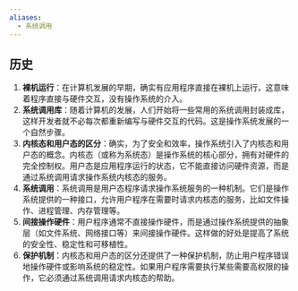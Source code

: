 ```yaml
---
aliases:
  - 系统调用
---
```


## 历史

1. **裸机运行**：在计算机发展的早期，确实有应用程序直接在裸机上运行，这意味着程序直接与硬件交互，没有操作系统的介入。
2. **系统调用库**：随着计算机的发展，人们开始将一些常用的系统调用封装成库，这样开发者就不必每次都重新编写与硬件交互的代码。这是操作系统发展的一个自然步骤。
3. **内核态和用户态的区分**：确实，为了安全和效率，操作系统引入了内核态和用户态的概念。内核态（或称为系统态）是操作系统的核心部分，拥有对硬件的完全控制权。用户态是应用程序运行的状态，它不能直接访问硬件资源，而是通过系统调用请求操作系统内核态的服务。
4. **系统调用**：系统调用是用户态程序请求操作系统服务的一种机制。它们是操作系统提供的一种接口，允许用户程序在需要时请求内核态的服务，比如文件操作、进程管理、内存管理等。
5. **间接操作硬件**：用户程序通常不直接操作硬件，而是通过操作系统提供的抽象层（如文件系统、网络接口等）来间接操作硬件。这样做的好处是提高了系统的安全性、稳定性和可移植性。
6. **保护机制**：内核态和用户态的区分还提供了一种保护机制，防止用户程序错误地操作硬件或影响系统的稳定性。如果用户程序需要执行某些需要高权限的操作，它必须通过系统调用请求内核态的帮助。

